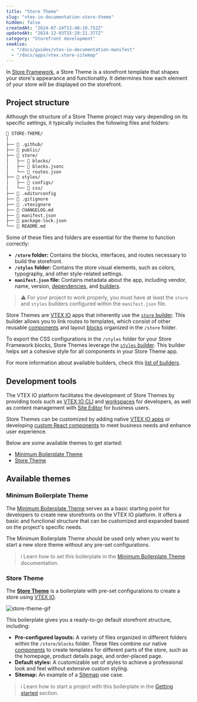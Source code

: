 ```yaml
---
title: "Store Theme"
slug: "vtex-io-documentation-store-theme"
hidden: false
createdAt: "2024-07-24T13:48:10.752Z"
updatedAt: "2024-12-03T15:29:21.377Z"
category: "Storefront development"
seeAlso:
  - "/docs/guides/vtex-io-documentation-manifest"
  - "/docs/apps/vtex.store-sitemap"
---
```


In [Store Framework](https://developers.vtex.com/docs/guides/store-framework), a Store Theme is a storefront template that shapes your store's appearance and functionality. It determines how each element of your store will be displayed on the storefront.

## Project structure

Although the structure of a Store Theme project may vary depending on its specific settings, it typically includes the following files and folders:

```txt mark=5,9,16
📂 STORE-THEME/
│
├── 📂 .github/
├── 📂 public/
├── 📂 store/
│   ├── 📂 blocks/
│   ├── 📄 blocks.jsonc
│   └── 📄 routes.json
├── 📂 styles/
│   ├── 📂 configs/
│   └── 📂 css/
├── 📄 .editorconfig
├── 📄 .gitignore
├── 📄 .vtexignore
├── 📄 CHANGELOG.md
├── 📄 manifest.json
├── 📄 package-lock.json
└── 📄 README.md
```

Some of these files and folders are essential for the theme to function correctly:

- **`/store` folder:** Contains the blocks, interfaces, and routes necessary to build the storefront.
- **`/styles` folder:** Contains the store visual elements, such as colors, typography, and other style-related settings.
- **`manifest.json` file:** Contains metadata about the app, including vendor, name, version, [dependencies](https://developers.vtex.com/docs/guides/vtex-io-documentation-dependencies/), and [builders](https://developers.vtex.com/docs/guides/vtex-io-documentation-builders/).

>⚠ For your project to work properly, you must have at least the `store` and `styles` builders configured within the `manifest.json` file.

Store Themes are [VTEX IO](https://developers.vtex.com/vtex-developer-docs/docs/vtex-io-documentation-what-is-vtex-io) apps that inherently use the [`store` builder](https://developers.vtex.com/docs/guides/vtex-io-documentation-store-builder). This builder allows you to link routes to templates, which consist of other reusable [components](https://developers.vtex.com/docs/guides/vtex-io-documentation-components) and layout [blocks](https://developers.vtex.com/docs/guides/vtex-io-documentation-composition) organized in the `/store` folder.

To export the CSS configurations in the `/styles` folder for your Store Framework blocks, Store Themes leverage the [`styles` builder](https://developers.vtex.com/docs/guides/vtex-io-documentation-styles-builder). This builder helps set a cohesive style for all components in your Store Theme app.

For more information about available builders, check this [list of builders](https://developers.vtex.com/docs/guides/vtex-io-documentation-builders#list-of-builders).

## Development tools

The VTEX IO platform facilitates the development of Store Themes by providing tools such as [VTEX IO CLI](https://developers.vtex.com/docs/guides/vtex-io-documentation-vtex-io-cli-installation-and-command-reference) and [workspaces](https://developers.vtex.com/docs/guides/vtex-io-documentation-creating-a-development-workspace) for developers, as well as content management with [Site Editor](https://developers.vtex.com/docs/guides/vtex-io-documentation-site-editor) for business users.

Store Themes can be customized by adding native [VTEX IO apps](https://developers.vtex.com/docs/vtex-io-apps) or developing [custom React components](https://developers.vtex.com/docs/guides/vtex-io-documentation-1-developing-storefront-apps-using-react-and-vtex-io) to meet business needs and enhance user experience.

Below are some available themes to get started:

- [Minimum Boilerplate Theme](#minimum-boilerplate-theme)
- [Store Theme](#store-theme)

## Available themes

### Minimum Boilerplate Theme

The [Minimum Boilerplate Theme](https://github.com/vtex-apps/minimum-boilerplate-theme) serves as a basic starting point for developers to create new storefronts on the VTEX IO platform. It offers a basic and functional structure that can be customized and expanded based on the project's specific needs.

The Minimum Boilerplate Theme should be used only when you want to start a new store theme without any pre-set configurations.

>ℹ️ Learn how to set this boilerplate in the [Minimum Boilerplate Theme](https://developers.vtex.com/docs/apps/vtex.minimumtheme) documentation.

### Store Theme

The [**Store Theme**](https://github.com/vtex-apps/store-theme) is a boilerplate with pre-set configurations to create a store using [VTEX IO](https://developers.vtex.com/vtex-developer-docs/docs/vtex-io-documentation-what-is-vtex-io).

![store-theme-gif](https://user-images.githubusercontent.com/67270558/169829563-6ac39b89-7c9e-4d5e-a2ac-c2139e70e34a.gif)

This boilerplate gives you a ready-to-go default storefront structure, including:

- **Pre-configured layouts:** A variety of files organized in different folders within the `/store/blocks` folder. These files combine our native [components](https://developers.vtex.com/docs/guides/vtex-io-documentation-components) to create templates for different parts of the store, such as the homepage, product details page, and order-placed page.
- **Default styles:** A customizable set of styles to achieve a professional look and feel without extensive custom styling.
- **Sitemap:** An example of a [Sitemap](https://github.com/vtex-apps/store-theme/blob/master/sitemap/sitemap.json) use case.

>ℹ️ Learn how to start a project with this boilerplate in the [Getting started](https://developers.vtex.com/docs/guides/getting-started-3) section.
